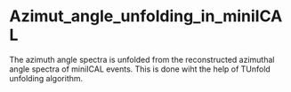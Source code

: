 # Azimut_angle_unfolding_in_miniICAL

The azimuth angle spectra is unfolded from the reconstructed azimuthal angle spectra of miniICAL events. This is done wiht the help of TUnfold unfolding algorithm.
